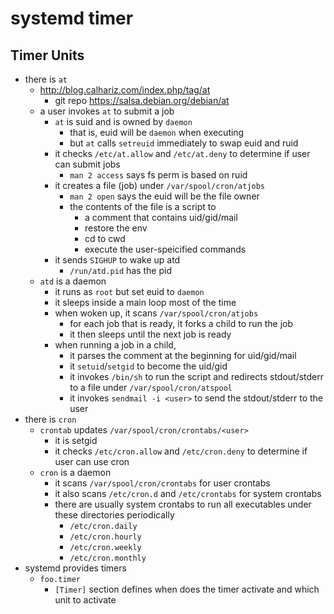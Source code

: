 systemd timer
=============

## Timer Units

- there is `at`
  - <http://blog.calhariz.com/index.php/tag/at>
    - git repo <https://salsa.debian.org/debian/at>
  - a user invokes `at` to submit a job
    - `at` is suid and is owned by `daemon`
      - that is, euid will be `daemon` when executing
      - but `at` calls `setreuid` immediately to swap euid and ruid
    - it checks `/etc/at.allow` and `/etc/at.deny` to determine if user can
      submit jobs
      - `man 2 access` says fs perm is based on ruid
    - it creates a file (job) under `/var/spool/cron/atjobs`
      - `man 2 open` says the euid will be the file owner
      - the contents of the file is a script to
        - a comment that contains uid/gid/mail
        - restore the env
        - cd to cwd
        - execute the user-speicified commands
    - it sends `SIGHUP` to wake up atd
      - `/run/atd.pid` has the pid
  - `atd` is a daemon
    - it runs as `root` but set euid to `daemon`
    - it sleeps inside a main loop most of the time
    - when woken up, it scans `/var/spool/cron/atjobs`
      - for each job that is ready, it forks a child to run the job
      - it then sleeps until the next job is ready
    - when running a job in a child,
      - it parses the comment at the beginning for uid/gid/mail
      - it `setuid`/`setgid` to become the uid/gid
      - it invokes `/bin/sh` to run the script and redirects stdout/stderr to
        a file under `/var/spool/cron/atspool`
      - it invokes `sendmail -i <user>` to send the stdout/stderr to the user
- there is `cron`
  - `crontab` updates `/var/spool/cron/crontabs/<user>`
    - it is setgid
    - it checks `/etc/cron.allow` and `/etc/cron.deny` to determine if user
      can use cron
  - `cron` is a daemon
    - it scans `/var/spool/cron/crontabs` for user crontabs
    - it also scans `/etc/cron.d` and `/etc/crontabs` for system crontabs
    - there are usually system crontabs to run all executables under these
      directories periodically
      - `/etc/cron.daily`
      - `/etc/cron.hourly`
      - `/etc/cron.weekly`
      - `/etc/cron.monthly`
- systemd provides timers
  - `foo.timer`
    - `[Timer]` section defines when does the timer activate and which unit to
      activate
